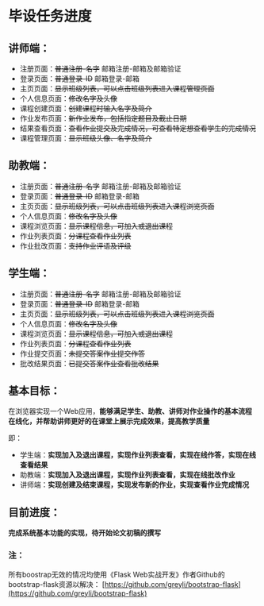 # 毕设任务进度

## 讲师端：

* 注册页面：~~普通注册-名字~~ 邮箱注册-邮箱及邮箱验证
* 登录页面：~~普通登录-ID~~ 邮箱登录-邮箱
* 主页页面：~~显示班级列表，可以点击班级列表进入课程管理页面~~
* 个人信息页面：~~修改名字及头像~~
* 课程创建页面：~~创建课程时输入名字及简介~~
* 作业发布页面：~~新作业发布，包括指定题目及截止日期~~
* 结果查看页面：~~查看作业提交及完成情况，可查看特定想查看学生的完成情况~~
* 课程管理页面：~~显示班级头像、名字及简介~~

## 助教端：
* 注册页面：~~普通注册-名字~~ 邮箱注册-邮箱及邮箱验证
* 登录页面：~~普通登录-ID~~ 邮箱登录-邮箱
* 主页页面：~~显示班级列表，可以点击班级列表进入课程浏览页面~~
* 个人信息页面：~~修改名字及头像~~
* 课程浏览页面：~~显示课程信息，可加入或退出课程~~
* 作业列表页面：~~分课程查看作业列表~~
* 作业批改页面：~~支持作业评语及评级~~

## 学生端：
* 注册页面：~~普通注册-名字~~ 邮箱注册-邮箱及邮箱验证
* 登录页面：~~普通登录-ID~~ 邮箱登录-邮箱
* 主页页面：~~显示班级列表，可以点击班级列表进入课程浏览页面~~
* 个人信息页面：~~修改名字及头像~~
* 课程浏览页面：~~显示课程信息，可加入或退出课程~~
* 作业列表页面：~~分课程查看作业列表~~
* 作业提交页面：~~未提交答案作业提交作答~~
* 批改结果页面：~~已提交答案作业查看批改结果~~

## 基本目标：
在浏览器实现一个Web应用，**能够满足学生、助教、讲师对作业操作的基本流程在线化，并帮助讲师更好的在课堂上展示完成效果，提高教学质量**

即：
* 学生端：**实现加入及退出课程，实现作业列表查看，实现在线作答，实现在线查看结果**
* 助教端：**实现加入及退出课程，实现作业列表查看，实现在线批改作业**
* 讲师端：**实现创建及结束课程，实现发布新的作业，实现查看作业完成情况**

## 目前进度：
**完成系统基本功能的实现，待开始论文初稿的撰写**

### 注：
所有boostrap无效的情况均使用《Flask Web实战开发》作者Github的bootstrap-flask资源以解决：
[https://github.com/greyli/bootstrap-flask](https://github.com/greyli/bootstrap-flask)


